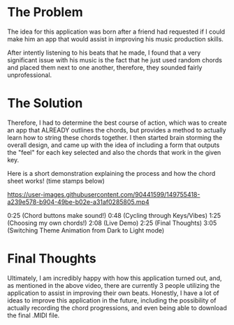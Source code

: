 # The Problem
The idea for this application was born after a friend had requested if I could make him an app that would assist in improving his music production skills. 

After intently listening to his beats that he made, I found that a very significant issue with his music is the fact that he just used random chords and placed them next to one another, therefore, they sounded fairly unprofessional.

# The Solution
Therefore, I had to determine the best course of action, which was to create an app that ALREADY outlines the chords, but provides a method to actually learn how to string these chords together. I then started brain storming the overall design, and came up with the idea of including a form that outputs the "feel" for each key selected and also the chords that work in the given key. 

Here is a short demonstration explaining the process and how the chord sheet works! (time stamps below)

https://user-images.githubusercontent.com/90441599/149755418-a239e578-b904-49be-b02e-a31af0285805.mp4

0:25 (Chord buttons make sound!)
0:48 (Cycling through Keys/Vibes)
1:25 (Choosing my own chords!)
2:08 (Live Demo)
2:25 (Final Thoughts)
3:05 (Switching Theme Animation from Dark to Light mode)

# Final Thoughts
Ultimately, I am incredibly happy with how this application turned out, and, as mentioned in the above video, there are currently 3 people utilizing the application to assist in improving their own beats. Honestly, I have a lot of ideas to improve this application in the future, including the possibility of actually recording the chord progressions, and even being able to download the final .MIDI file.
